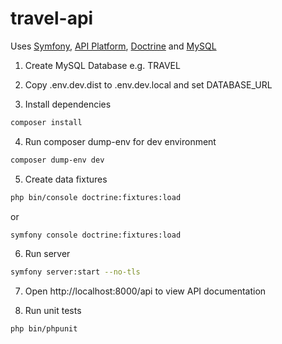 # travel-api

Uses 
[Symfony](https://symfony.com/),
[API Platform](https://api-platform.com/),
[Doctrine](https://www.doctrine-project.org/) and
[MySQL](https://www.mysql.com/)

1. Create MySQL Database e.g. TRAVEL

2. Copy .env.dev.dist to .env.dev.local and set DATABASE_URL

3. Install dependencies
```sh
composer install
```

4. Run composer dump-env for dev environment
```sh
composer dump-env dev
```

5. Create data fixtures 
```sh
php bin/console doctrine:fixtures:load
```
or
```sh
symfony console doctrine:fixtures:load
```
6. Run server
```sh
symfony server:start --no-tls
```

7. Open http://localhost:8000/api to view API documentation


8. Run unit tests
```sh
php bin/phpunit
```
